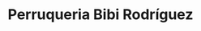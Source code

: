 ---
title: "Perruqueria Bibi Rodríguez"
url: /barcelona/perruqueria-bibi-rodriguez/
shop: peluquería
---
